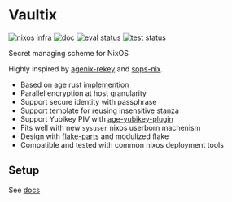 # Vaultix

[![nixos infra](https://img.shields.io/badge/NixOS%20infra-3A8FB7?style=for-the-badge&logo=nixos&logoColor=BBDDE5)](https://nixos.wiki/wiki/Comparison_of_secret_managing_schemes)
[![doc](https://img.shields.io/badge/document-B4A582?style=for-the-badge&logo=gitbook&logoColor=white)](https://oluceps.github.io/vaultix/)
[![eval status](https://img.shields.io/github/actions/workflow/status/oluceps/vaultix/eval.yaml?branch=main&style=for-the-badge&label=eval&color=00AA90)](https://github.com/oluceps/vaultix/actions?query=branch%3Amain)
[![test status](https://img.shields.io/github/actions/workflow/status/oluceps/vaultix/test.yaml?branch=main&style=for-the-badge&label=test&color=00AA90)](https://github.com/oluceps/vaultix/actions?query=branch%3Amain)

Secret managing scheme for NixOS

Highly inspired by [agenix-rekey](https://github.com/oddlama/agenix-rekey) and [sops-nix](https://github.com/Mic92/sops-nix).

+ Based on age rust [implemention](https://docs.rs/age/latest/age)
+ Parallel encryption at host granularity
+ Support secure identity with passphrase
+ Support template for reusing insensitive stanza
+ Support Yubikey PIV with [age-yubikey-plugin](https://github.com/str4d/age-plugin-yubikey)
+ Fits well with new `sysuser` nixos userborn machenism
+ Design with [flake-parts](https://flake.parts/) and modulized flake
+ Compatible and tested with common nixos deployment tools

## Setup

See [docs](https://oluceps.github.io/vaultix/)
